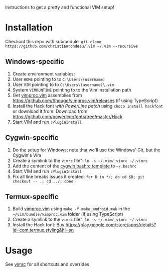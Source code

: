 Instructions to get a pretty and functional VIM setup!

# Installation

Checkout this repo with submodule: `git clone https://github.com/christianrondeau/.vim ~/.vim --recursive`

## Windows-specific
1. Create environment variables:
  1. User `HOME` pointing to to `C:\Users\(username)`
  1. User `VIM` pointing to to `C:\Users\(username)\.vim`
  1. System `VIMRUNTIME` pointing to to the Vim installation path
1. Get [vimproc.vim](https://github.com/Shougo/vimproc.vim) assemblies from https://github.com/Shougo/vimproc.vim/releases (if using TypeScript)
1. Install the Hack font *with PowerLine patch* using `choco install hackfont` or download it from: Download from https://github.com/powerline/fonts/tree/master/Hack
1. Start VIM and run `:PluginInstall`

## Cygwin-specific
1. Do the setup for Windows; note that we'll use the Windows' Git, but the Cygwin's Vim
1. Create a symlink to the `vimrc` file": `ln -s ~/.vim/_vimrc ~/.vimrc`
1. Add the content of the [cygwin bashrc template](templates/.bashrc_cygwin) to `~/.bashrc`
1. Start VIM and run `:PluginInstall`
1. Fix all line breaks issues it created: `for D in */; do cd $D; git checkout -- .; cd ../; done`

## Termux-specific
1. Build [vimproc.vim](https://github.com/Shougo/vimproc.vim) using `make -f make_android.mak` in the `~/vim/bundle/vimproc.vim` folder (if using TypeScript)
1. Create a symlink to the `vimrc` file": `ln -s ~/.vim/_vimrc ~/.vimrc`
1. Install the Hack font: Buy https://play.google.com/store/apps/details?id=com.termux.styling&hl=en

# Usage

See [vimrc](https://github.com/christianrondeau/.vim/blob/master/vimrc) for all shortcuts and overrides
